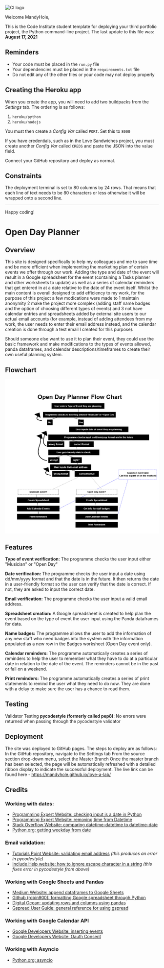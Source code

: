 ![CI logo](https://codeinstitute.s3.amazonaws.com/fullstack/ci_logo_small.png)

Welcome MandyHole,

This is the Code Institute student template for deploying your third portfolio project, the Python command-line project. The last update to this file was: **August 17, 2021**

## Reminders

* Your code must be placed in the `run.py` file
* Your dependencies must be placed in the `requirements.txt` file
* Do not edit any of the other files or your code may not deploy properly

## Creating the Heroku app

When you create the app, you will need to add two buildpacks from the _Settings_ tab. The ordering is as follows:

1. `heroku/python`
2. `heroku/nodejs`

You must then create a _Config Var_ called `PORT`. Set this to `8000`

If you have credentials, such as in the Love Sandwiches project, you must create another _Config Var_ called `CREDS` and paste the JSON into the value field.

Connect your GitHub repository and deploy as normal.

## Constraints

The deployment terminal is set to 80 columns by 24 rows. That means that each line of text needs to be 80 characters or less otherwise it will be wrapped onto a second line.

-----
Happy coding!


# Open Day Planner

## Overview

This site is designed specifically to help my colleagues and me to save time and be more efficient when implementing the marketing plan of certain events we offer through our work. Adding the type and date of the event will result in a Google spreadsheet for the event (containing a Tasks planner and other worksheets to update) as well as a series of calendar reminders that get entered in at a date relative to the date of the event itself. Whilst the main content is overall designed to add efficiency to my work, for the purpose of this project a few modications were made to 1 maintain anonymity 2 make the project more complex (adding staff name badges and the option of choosing different types of events) and 3 not have calendar entries and spreadsheets added by external site users to our actual email accounts (for example, instead of adding attendees from my work, the user needs to enter their email address instead, and the calendar creation is done through a test email I created for this purpose).

Should someone else want to use it to plan their event, they could use the basic framework and make modifications to the types of events allowed, panda dataframes, and calendar descriptions/timeframes to create their own useful planning system.

## Flowchart

<img src="assets/readme-images/FlowChart-Planner.png" alt="flow chart of the project">


## Features

<strong>Type of event verification:</strong> The programme checks the user input either "Musician" or "Open Day"

<strong>Date verification:</strong> The programme checks the user input a date using dd/mm/yyyy format and that the date is in the future. It then returns the date in a user-friendly format so the user can verify that the date is correct. If not, they are asked to input the correct date.

<strong>Email verification:</strong> The programme checks the user input a valid email address.

<strong>Spreadsheet creation:</strong> A Google spreadsheet is created to help plan the event based on the type of event the user input using the Panda dataframes for data.

<strong>Name badges:</strong> The programme allows the user to add the information of any new staff who need badges into the system with the information populated as a new row in the Badges worksheet (Open Day event only).

<strong>Calendar reminders:</strong> The programme automatically creates a series of reminders to help the user to remember what they have to do at a particular date in relation to the date of the event. The reminders cannot be in the past or fall on a weekend.

<strong>Print reminders:</strong> The programme automatically creates a series of print statements to remind the user what they need to do now. They are done with a delay to make sure the user has a chance to read them.


## Testing

Validator Testing
<strong>pycodestyle (formerly called pep8)</strong>: No errors were returned when passing through the pycodestyle validator


## Deployment
The site was deployed to GitHub pages. The steps to deploy are as follows:
In the GitHub repository, navigate to the Settings tab
From the source section drop-down menu, select the Master Branch
Once the master branch has been selected, the page will be automatically refreshed with a detailed ribbon display to indicate the successful deployment.
The live link can be found here - https://mandyhole.github.io/love-a-lab/


## Credits

### Working with dates:
<ul><li><a href="https://theprogrammingexpert.com/check-if-string-is-date-in-python/#:~:text=To%20check%20if%20a%20string,string%20and%20a%20date%20format.&text=When%20working%20with%20strings%20in,date%20can%20be%20very%20useful" aria-label="The programming expert website (opens in a new window)" target="new">Programming Expert Website: checking input is a date in Python</a></li>

<li><a href="https://theprogrammingexpert.com/python-remove-time-from-datetime/#:~:text=To%20remove%20the%20time%20from,a%20date%20using%20date().&text=You%20can%20also%20use%20strftime,datetime%20object%20without%20the%20time" aria-label="The programming expert website (opens in a new window)" target="new">Programming Expert Website: removing time from Datetime</a></li>

<li><a href="https://stackoverflow.com/questions/7239315/cant-compare-datetime-datetime-to-datetime-date" aria-label="Stack Overflow website (opens in a new window)" target="new">Stack Overflow Website: comparing datetime-datetime to datetime-date</a></li>

<li><a href="https://docs.python.org/3/library/datetime.html#datetime.datetime.weekday" aria-label="Python.org website (opens in a new window)" target="new">Python.org: getting weekday from date</a></li>
</ul>

### Email validation:
<ul><li><a href="https://www.tutorialspoint.com/python-program-to-validate-email-address" aria-label="Tutorials Point website (opens in a new window)" target="new">Tutorials Point Website: validating email address</a> <em>(this produces an error in pycodestyle)</em></li>

<li><a href="https://www.includehelp.com/python/ignoring-escape-sequences-in-the-string.aspx#:~:text=To%20ignoring%20escape%20sequences%20in,%22r%22%20before%20the%20string." aria-label="Include Help website (opens in a new window)" target="new">Include Help website: how to ignore escape character in a string</a> <em>(this fixes error in pycodestyle from above)</em></li>
</ul>

### Working with Google Sheets and Pandas
<ul><li><a href="https://medium.com/@jb.ranchana/write-and-append-dataframes-to-google-sheets-in-python-f62479460cf0" aria-label="Medium website (opens in a new window)" target="new">Medium Website: append dataframes to Google Sheets</a></li>

<li><a href="https://github.com/robin900/gspread-formatting" aria-label="Github website (opens in a new window)" target="new">Github (robin900): formatting Google spreadsheet through Python</a></li>

<li><a href="https://www.digitalocean.com/community/tutorials/update-rows-and-columns-python-pandas" aria-label="Digital Ocean website (opens in a new window)" target="new">Digital Ocean: updating rows and columns using pandas</a></li>

<li><a href="https://docs.gspread.org/en/latest/user-guide.html" aria-label="Gspread Userguide website (opens in a new window)" target="new">Gspread User Guide: general reference for using gspread</a></li>
</ul>

### Working with Google Calendar API
<ul><li><a href="https://developers.google.com/calendar/api/v3/reference/events/insert" aria-label="Google Developers Website (opens in a new window)" target="new">Google Developers Website: inserting events</a></li>

<li><a href="https://developers.google.com/workspace/guides/configure-oauth-consent" aria-label="Google Developers Website (opens in a new window)" target="new">Google Developers Website: Oauth Consent</a></li>

</ul>

### Working with Asyncio
<ul><li><a href="https://docs.python.org/3/library/asyncio.html" aria-label="Python.org Website (opens in a new window)" target="new">Python.org: asyncio</a></li></ul>





